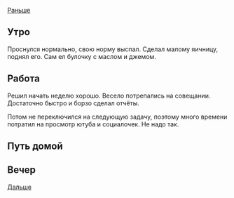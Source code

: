 [Раньше](2021.04.04.md)  
## Утро
Проснулся нормально, свою норму выспал. Сделал малому яичницу, поднял его. Сам ел булочку с маслом и джемом.
## Работа
Решил начать неделю хорошо. Весело потрепались на совещании. Достаточно быстро и борзо сделал отчёты.

Потом не переключился на следующую задачу, поэтому много времени потратил на просмотр ютуба и социалочек. Не надо так.

## Путь домой
## Вечер
[Дальше](2021.04.06.md)

